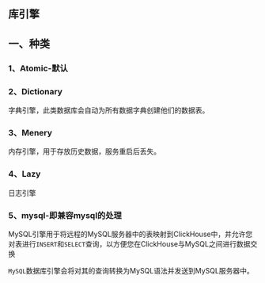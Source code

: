 ## 库引擎

## 一、种类

### 1、Atomic-默认

### 2、Dictionary

字典引擎，此类数据库会自动为所有数据字典创建他们的数据表。

### 3、Menery

内存引擎，用于存放历史数据，服务重启后丢失。

### 4、Lazy

日志引擎

### 5、mysql-即兼容mysql的处理

MySQL引擎用于将远程的MySQL服务器中的表映射到ClickHouse中，并允许您对表进行`INSERT`和`SELECT`查询，以方便您在ClickHouse与MySQL之间进行数据交换

`MySQL`数据库引擎会将对其的查询转换为MySQL语法并发送到MySQL服务器中。